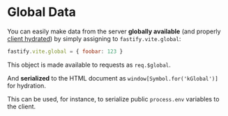 # Global Data

You can easily make data from the server <b>globally available</b> (and properly [client hydrated](/concepts/client-hydration)) by simply assigning to `fastify.vite.global`:

```js
fastify.vite.global = { foobar: 123 }
```

This object is made available to requests as `req.$global`.

And **serialized** to the HTML document as `window[Symbol.for('kGlobal')]` for hydration.

This can be used, for instance, to serialize public `process.env` variables to the client.
